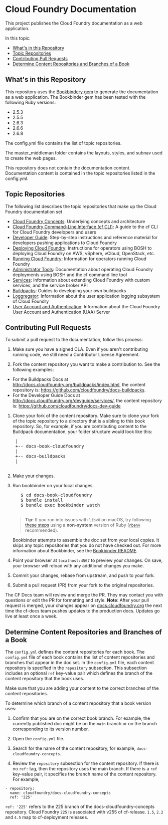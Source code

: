 # Cloud Foundry Documentation

This project publishes the Cloud Foundry documentation as a web application.

In this topic:

* [What's in this Repository](#whats-in-this-repo)
* [Topic Repositories](#topic-repositories)
* [Contributing Pull Requests](#contributing-pull-requests)
* [Determine Content Repositories and Branches of a Book](#determine-content-repos-and-branches-of-a-book)

## What's in this Repository

This repository uses the [Bookbindery gem](http://github.com/pivotal-cf/docs-bookbinder) to generate the documentation as a web application. The Bookbinder gem has been tested with the following Ruby versions:

* 2.5.3
* 2.5.5
* 2.6.3
* 2.6.6
* 2.6.8

The config.yml file contains the list of topic repositories.

The master_middleman folder contains the layouts, styles, and subnav used to create the web pages.

This repository does not contain the documentation content. Documentation content is contained in the topic repositories listed in the config.yml.

## Topic Repositories

The following list describes the topic repositories that make up the Cloud Foundry documentation set

* [Cloud Foundry Concepts](http://github.com/cloudfoundry/docs-cloudfoundry-concepts): Underlying concepts and architecture
* [Cloud Foundry Command-Line Interface (cf CLI)](https://github.com/cloudfoundry/docs-cf-cli): A guide to the cf CLI for Cloud Foundry developers and users 
* [Developer Guide](http://github.com/cloudfoundry/docs-dev-guide): Step-by-step instructions and reference material for developers pushing applications to Cloud Foundry
* [Deploying Cloud Foundry](http://github.com/cloudfoundry/docs-deploying-cf): Instructions for operators using BOSH to deploying Cloud Foundry on AWS, vSphere, vCloud, OpenStack, etc.
* [Running Cloud Foundry](http://github.com/cloudfoundry/docs-running-cf): Information for operators running Cloud Foundry
* [Administrator Tools](https://github.com/cloudfoundry/docs-cf-admin): Documentation about operating Cloud Foundry deployments using BOSH and the cf command line tool
* [Services](http://github.com/cloudfoundry/docs-services): Information about extending Cloud Foundry with custom services, and the service broker API
* [Buildpacks](http://github.com/cloudfoundry/docs-buildpacks): Guides to developing your own buildpacks
* [Loggregator](http://github.com/cloudfoundry/docs-loggregator): Information about the user application logging subsystem of Cloud Foundry
* [User Account and Authentication](https://github.com/cloudfoundry/uaa): Information about the Cloud Foundry User Account and Authentication (UAA) Server

## Contributing Pull Requests

To submit a pull request to the documentation, follow this process:

1. Make sure you have a signed CLA. Even if you aren't contributing running code, we still need a Contributor License Agreement.

1. Fork the content repository you want to make a contribution to. See the following examples:
  * For the Buildpacks Docs at http://docs.cloudfoundry.org/buildpacks/index.html, the content repository is: https://github.com/cloudfoundry/docs-buildpacks. 
  * For the Developer Guide Docs at http://docs.cloudfoundry.org/devguide/services/, the content repository is: https://github.com/cloudfoundry/docs-dev-guide

1. Clone your fork of the content repository. Make sure to clone your fork of the topic repository to a directory that is a sibling to this book repository. So, for example, if you are contributing content to the Buildpack documentation, your folder structure would look like this:

    <pre>
    |
    +-- docs-book-cloudfoundry
    |
    +-- docs-buildpacks
    |
    </pre>

1. Make your changes. 
 
1. Run bookbinder on your local changes.

      <pre>
      $ cd docs-book-cloudfoundry
      $ bundle install
      $ bundle exec bookbinder watch
    </pre>
   
    > **Tip:** If you run into issues with `libv8` on macOS, try following [these steps](https://gist.github.com/fernandoaleman/868b64cd60ab2d51ab24e7bf384da1ca#gistcomment-3081153) using a **non-system** version of Ruby ([`rbenv`](https://github.com/rbenv/rbenv) recommended).
    
    Bookbinder attempts to assemble the doc set from your local copies.
    It skips any topic repositories that you do not have checked out. For more information about Bookbinder, see the <a href="https://github.com/pivotal-cf/bookbinder#bookbinder">Bookbinder README</a>. 


1. Point your browser at <code>localhost:4567</code> to preview your changes. On save, your browser will reload with any additional changes you make. 

1. Commit your changes, rebase from upstream, and push to your fork.

1. Submit a pull request (PR) from your fork to the original repositories.

The CF Docs team will review and merge the PR. They may contact you with questions or edit the PR for formatting and style. 
**Note**: After your pull request is merged, your changes appear on [docs.cloudfoundry.org](http://docs.cloudfoundry.org) the next time the cf-docs team pushes updates to the production docs. Updates go live at least once a week.

## Determine Content Repositories and Branches of a Book

The `config.yml` defines the content repositories for each book.
The `config.yml` file of each book contains the list of content repositories and branches that appear in the doc set.
In the `config.yml` file, each content repository is specified in the `repository` subsection.
This subsection includes an optional `ref` key-value pair which defines the branch of the content repository that the book uses.

Make sure that you are adding your content to the correct branches of the content repositories.

To determine which branch of a content repository that a book version uses:

1. Confirm that you are on the correct book branch. For example, the currently published doc might be on the `main` branch
or on the branch corresponding to its version number.

2. Open the `config.yml` file.

3. Search for the name of the content repository, for example, `docs-cloudfoundry-concepts`.

4. Review the `repository` subsection for the content repository. If there is no `ref:` tag, then the repository uses the main branch. If there is a `ref` key-value pair, it specifies the branch name of the content repository. For example,

  ```
  - repository:
    name: cloudfoundry/docs-cloudfoundry-concepts
    ref: '225'
  ```

  `ref: '225'` refers to the 225 branch of the docs-cloudfoundry-concepts repository. Cloud Foundry `225` is associated with v255 of cf-release. 
  `1.5`, `2.2` and `4.5` map to cf-deployment releases.

